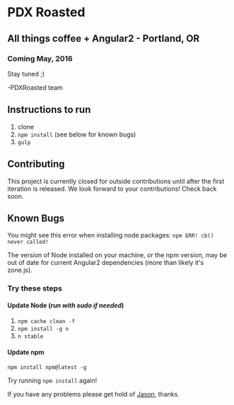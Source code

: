 # PDX Roasted
## All things coffee + Angular2 - Portland, OR
### Coming May, 2016
Stay tuned ;)

-PDXRoasted team

## Instructions to run
1. clone
2. `npm install` (see below for known bugs)
3. `gulp`

## Contributing
This project is currently closed for outside contributions until after the first iteration is released. We look forward to your contributions! Check back soon.

## Known Bugs
You might see this error when installing node packages: `npm ERR! cb() never called!`

The version of Node installed on your machine, or the npm version, may be out of date for current Angular2 dependencies (more than likely it's zone.js).

### Try these steps
#### Update Node (_run with sudo if needed_)
1. `npm cache clean -f`
2. `npm install -g n`
3. `n stable`

#### Update npm
`npm install npm@latest -g`

Try running `npm install` again!

If you have any problems please get hold of [Jason](http://www.jason-awbrey.com/contact), thanks.

